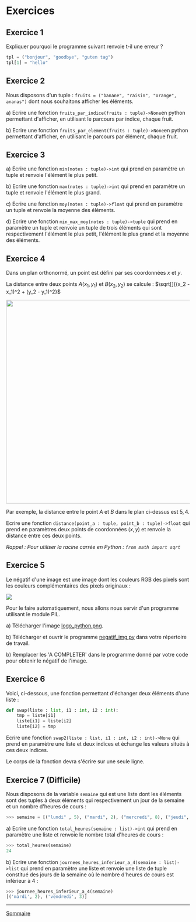 # Exercices

## Exercice 1

Expliquer pourquoi le programme suivant renvoie t-il une erreur ?

```python
tpl = ("bonjour", "goodbye", "guten tag")
tpl[1] = "hello"
```

## Exercice 2

Nous disposons d'un tuple : `fruits = ("banane", "raisin", "orange", ananas")` dont nous souhaitons afficher les éléments.

a) Ecrire une fonction `fruits_par_indice(fruits : tuple)->None`en python permettant d'afficher, en utilisant le parcours par indice, chaque fruit.

b) Ecrire une fonction `fruits_par_element(fruits : tuple)->None`en python permettant d'afficher, en utilisant le parcours par élément, chaque fruit.

## Exercice 3

a) Ecrire une fonction ``min(notes : tuple)->int`` qui prend en paramètre un tuple et renvoie l'élément le plus petit.

b) Ecrire une fonction `max(notes : tuple)->int` qui prend en paramètre un tuple et renvoie l'élément le plus grand.

c) Ecrire une fonction `moy(notes : tuple)->float` qui prend en paramètre un tuple et renvoie la moyenne des éléments.

d) Ecrire une fonction `min_max_moy(notes : tuple)->tuple` qui prend en paramètre un tuple et renvoie un tuple de trois éléments qui sont respectivement l'élément le plus petit, l'élément le plus grand et la moyenne des éléments.

## Exercice 4

Dans un plan orthonormé, un point est défini par ses coordonnées $x$ et $y$.

La distance entre deux points $A(x_1, y_1)$ et $B(x_2, y_2)$ se calcule : $\sqrt[]{(x_2 - x_1)^2 + (y_2 - y_1)^2}$

<img title="" src="./img/plan.PNG" alt="" width="556">

Par exemple, la distance entre le point $A$ et $B$ dans le plan ci-dessus est $5,4$.

Ecrire une fonction `distance(point_a : tuple, point_b : tuple)->float` qui prend en paramètres deux points de coordonnées $(x, y)$ et renvoie la distance entre ces deux points.

*Rappel : Pour utiliser la racine carrée en Python : ``from math import sqrt``*

## Exercice 5

Le négatif d'une image est une image dont les couleurs RGB des pixels sont les couleurs complémentaires des pixels originaux :

![](./img/negatif.PNG)

Pour le faire automatiquement, nous allons nous servir d'un programme utilisant le module PIL.

a) Télécharger l'image [logo_python.png](./img/logo_python.png).

b) Télécharger et ouvrir le programme [negatif_img.py](./src/negatif_img.py) dans votre répertoire de travail.

b) Remplacer les 'A COMPLETER' dans le programme donné par votre code pour obtenir le négatif de l'image.

## Exercice 6

Voici, ci-dessous, une fonction permettant d'échanger deux éléments d'une liste :

```python
def swap(liste : list, i1 : int, i2 : int):
    tmp = liste[i1]
    liste[i1] = liste[i2]
    liste[i2] = tmp
```

Ecrire une fonction ``swap2(liste : list, i1 : int, i2 : int)->None`` qui prend en paramètre une liste et deux indices et échange les valeurs situés à ces deux indices.

Le corps de la fonction devra s'écrire sur une seule ligne.

## Exercice 7 (Difficile)

Nous disposons de la variable ``semaine`` qui est une liste dont les éléments sont des tuples à deux éléments qui respectivement un jour de la semaine et un nombre d'heures de cours :

```python
>>> semaine = [("lundi" , 5), ("mardi", 2), ("mercredi", 8), ("jeudi", 6), ("vendredi", 3)]
```

a) Ecrire une fonction `total_heures(semaine : list)->int` qui prend en paramètre une liste et renvoie le nombre total d'heures de cours :

```python
>>> total_heures(semaine)
24
```

b) Ecrire une fonction ``journees_heures_inferieur_a_4(semaine : list)->list`` qui prend en paramètre une liste et renvoie une liste de tuple constitué des jours de la semaine où le nombre d'heures de cours est inférieur à 4 :

```python
>>> journee_heures_inferieur_a_4(semaine)
[('mardi', 2), ('vendredi', 3)]
```

________________

[Sommaire](./../../README.md)